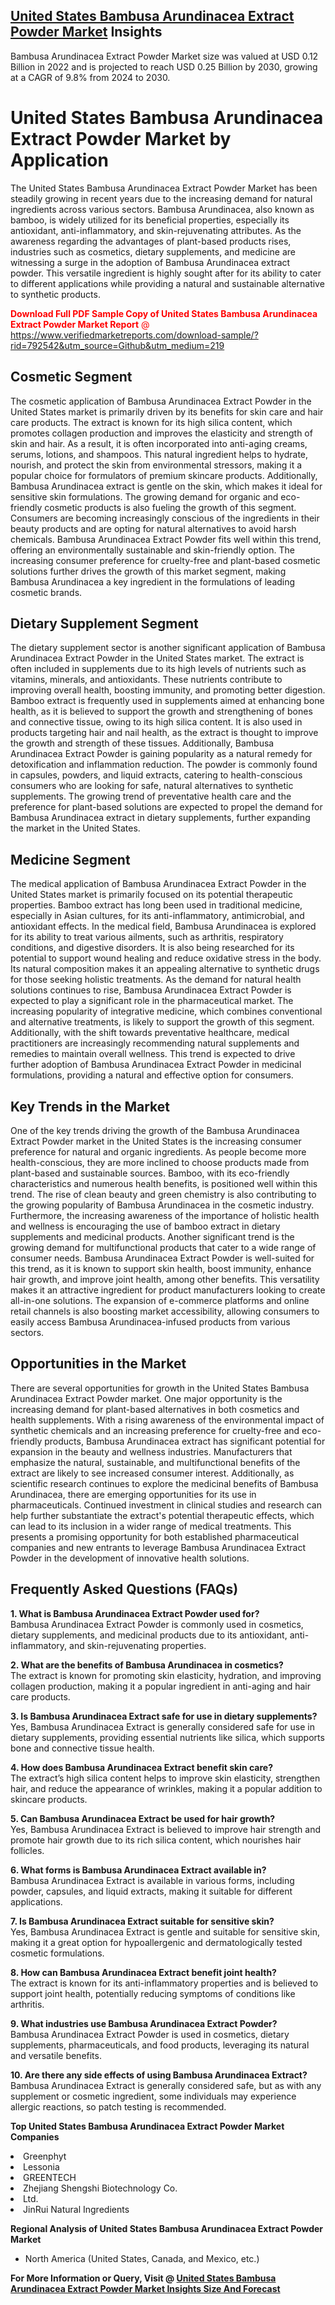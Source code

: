 <h2><a href="https://www.verifiedmarketreports.com/download-sample/?rid=792542&amp;utm_source=Github&amp;utm_medium=219" target="_blank">United States Bambusa Arundinacea Extract Powder Market</a> Insights</h2><p>Bambusa Arundinacea Extract Powder Market size was valued at USD 0.12 Billion in 2022 and is projected to reach USD 0.25 Billion by 2030, growing at a CAGR of 9.8% from 2024 to 2030.</p><p><h1>United States Bambusa Arundinacea Extract Powder Market by Application</h1> <p>The United States Bambusa Arundinacea Extract Powder Market has been steadily growing in recent years due to the increasing demand for natural ingredients across various sectors. Bambusa Arundinacea, also known as bamboo, is widely utilized for its beneficial properties, especially its antioxidant, anti-inflammatory, and skin-rejuvenating attributes. As the awareness regarding the advantages of plant-based products rises, industries such as cosmetics, dietary supplements, and medicine are witnessing a surge in the adoption of Bambusa Arundinacea extract powder. This versatile ingredient is highly sought after for its ability to cater to different applications while providing a natural and sustainable alternative to synthetic products. <p><span class=""><span style="color: #ff0000;"><strong>Download Full PDF Sample Copy of United States Bambusa Arundinacea Extract Powder Market Report</strong> @ </span><a href="https://www.verifiedmarketreports.com/download-sample/?rid=792542&amp;utm_source=Github&amp;utm_medium=219" target="_blank">https://www.verifiedmarketreports.com/download-sample/?rid=792542&amp;utm_source=Github&amp;utm_medium=219</a></span></p></p> <h2>Cosmetic Segment</h2> <p>The cosmetic application of Bambusa Arundinacea Extract Powder in the United States market is primarily driven by its benefits for skin care and hair care products. The extract is known for its high silica content, which promotes collagen production and improves the elasticity and strength of skin and hair. As a result, it is often incorporated into anti-aging creams, serums, lotions, and shampoos. This natural ingredient helps to hydrate, nourish, and protect the skin from environmental stressors, making it a popular choice for formulators of premium skincare products. Additionally, Bambusa Arundinacea extract is gentle on the skin, which makes it ideal for sensitive skin formulations. The growing demand for organic and eco-friendly cosmetic products is also fueling the growth of this segment. Consumers are becoming increasingly conscious of the ingredients in their beauty products and are opting for natural alternatives to avoid harsh chemicals. Bambusa Arundinacea Extract Powder fits well within this trend, offering an environmentally sustainable and skin-friendly option. The increasing consumer preference for cruelty-free and plant-based cosmetic solutions further drives the growth of this market segment, making Bambusa Arundinacea a key ingredient in the formulations of leading cosmetic brands. <h2>Dietary Supplement Segment</h2> <p>The dietary supplement sector is another significant application of Bambusa Arundinacea Extract Powder in the United States market. The extract is often included in supplements due to its high levels of nutrients such as vitamins, minerals, and antioxidants. These nutrients contribute to improving overall health, boosting immunity, and promoting better digestion. Bamboo extract is frequently used in supplements aimed at enhancing bone health, as it is believed to support the growth and strengthening of bones and connective tissue, owing to its high silica content. It is also used in products targeting hair and nail health, as the extract is thought to improve the growth and strength of these tissues. Additionally, Bambusa Arundinacea Extract Powder is gaining popularity as a natural remedy for detoxification and inflammation reduction. The powder is commonly found in capsules, powders, and liquid extracts, catering to health-conscious consumers who are looking for safe, natural alternatives to synthetic supplements. The growing trend of preventative health care and the preference for plant-based solutions are expected to propel the demand for Bambusa Arundinacea extract in dietary supplements, further expanding the market in the United States. <h2>Medicine Segment</h2> <p>The medical application of Bambusa Arundinacea Extract Powder in the United States market is primarily focused on its potential therapeutic properties. Bamboo extract has long been used in traditional medicine, especially in Asian cultures, for its anti-inflammatory, antimicrobial, and antioxidant effects. In the medical field, Bambusa Arundinacea is explored for its ability to treat various ailments, such as arthritis, respiratory conditions, and digestive disorders. It is also being researched for its potential to support wound healing and reduce oxidative stress in the body. Its natural composition makes it an appealing alternative to synthetic drugs for those seeking holistic treatments. As the demand for natural health solutions continues to rise, Bambusa Arundinacea Extract Powder is expected to play a significant role in the pharmaceutical market. The increasing popularity of integrative medicine, which combines conventional and alternative treatments, is likely to support the growth of this segment. Additionally, with the shift towards preventative healthcare, medical practitioners are increasingly recommending natural supplements and remedies to maintain overall wellness. This trend is expected to drive further adoption of Bambusa Arundinacea Extract Powder in medicinal formulations, providing a natural and effective option for consumers. <h2>Key Trends in the Market</h2> <p>One of the key trends driving the growth of the Bambusa Arundinacea Extract Powder market in the United States is the increasing consumer preference for natural and organic ingredients. As people become more health-conscious, they are more inclined to choose products made from plant-based and sustainable sources. Bamboo, with its eco-friendly characteristics and numerous health benefits, is positioned well within this trend. The rise of clean beauty and green chemistry is also contributing to the growing popularity of Bambusa Arundinacea in the cosmetic industry. Furthermore, the increasing awareness of the importance of holistic health and wellness is encouraging the use of bamboo extract in dietary supplements and medicinal products. Another significant trend is the growing demand for multifunctional products that cater to a wide range of consumer needs. Bambusa Arundinacea Extract Powder is well-suited for this trend, as it is known to support skin health, boost immunity, enhance hair growth, and improve joint health, among other benefits. This versatility makes it an attractive ingredient for product manufacturers looking to create all-in-one solutions. The expansion of e-commerce platforms and online retail channels is also boosting market accessibility, allowing consumers to easily access Bambusa Arundinacea-infused products from various sectors. <h2>Opportunities in the Market</h2> <p>There are several opportunities for growth in the United States Bambusa Arundinacea Extract Powder market. One major opportunity is the increasing demand for plant-based alternatives in both cosmetics and health supplements. With a rising awareness of the environmental impact of synthetic chemicals and an increasing preference for cruelty-free and eco-friendly products, Bambusa Arundinacea extract has significant potential for expansion in the beauty and wellness industries. Manufacturers that emphasize the natural, sustainable, and multifunctional benefits of the extract are likely to see increased consumer interest. Additionally, as scientific research continues to explore the medicinal benefits of Bambusa Arundinacea, there are emerging opportunities for its use in pharmaceuticals. Continued investment in clinical studies and research can help further substantiate the extract's potential therapeutic effects, which can lead to its inclusion in a wider range of medical treatments. This presents a promising opportunity for both established pharmaceutical companies and new entrants to leverage Bambusa Arundinacea Extract Powder in the development of innovative health solutions. <h2>Frequently Asked Questions (FAQs)</h2> <p><strong>1. What is Bambusa Arundinacea Extract Powder used for?</strong><br> Bambusa Arundinacea Extract Powder is commonly used in cosmetics, dietary supplements, and medicinal products due to its antioxidant, anti-inflammatory, and skin-rejuvenating properties.</p> <p><strong>2. What are the benefits of Bambusa Arundinacea in cosmetics?</strong><br> The extract is known for promoting skin elasticity, hydration, and improving collagen production, making it a popular ingredient in anti-aging and hair care products.</p> <p><strong>3. Is Bambusa Arundinacea Extract safe for use in dietary supplements?</strong><br> Yes, Bambusa Arundinacea Extract is generally considered safe for use in dietary supplements, providing essential nutrients like silica, which supports bone and connective tissue health.</p> <p><strong>4. How does Bambusa Arundinacea Extract benefit skin care?</strong><br> The extract’s high silica content helps to improve skin elasticity, strengthen hair, and reduce the appearance of wrinkles, making it a popular addition to skincare products.</p> <p><strong>5. Can Bambusa Arundinacea Extract be used for hair growth?</strong><br> Yes, Bambusa Arundinacea Extract is believed to improve hair strength and promote hair growth due to its rich silica content, which nourishes hair follicles.</p> <p><strong>6. What forms is Bambusa Arundinacea Extract available in?</strong><br> Bambusa Arundinacea Extract is available in various forms, including powder, capsules, and liquid extracts, making it suitable for different applications.</p> <p><strong>7. Is Bambusa Arundinacea Extract suitable for sensitive skin?</strong><br> Yes, Bambusa Arundinacea Extract is gentle and suitable for sensitive skin, making it a great option for hypoallergenic and dermatologically tested cosmetic formulations.</p> <p><strong>8. How can Bambusa Arundinacea Extract benefit joint health?</strong><br> The extract is known for its anti-inflammatory properties and is believed to support joint health, potentially reducing symptoms of conditions like arthritis.</p> <p><strong>9. What industries use Bambusa Arundinacea Extract Powder?</strong><br> Bambusa Arundinacea Extract Powder is used in cosmetics, dietary supplements, pharmaceuticals, and food products, leveraging its natural and versatile benefits.</p> <p><strong>10. Are there any side effects of using Bambusa Arundinacea Extract?</strong><br> Bambusa Arundinacea Extract is generally considered safe, but as with any supplement or cosmetic ingredient, some individuals may experience allergic reactions, so patch testing is recommended.</p> </p><p><strong>Top United States Bambusa Arundinacea Extract Powder Market Companies</strong></p><div data-test-id=""><p><li>Greenphyt</li><li> Lessonia</li><li> GREENTECH</li><li> Zhejiang Shengshi Biotechnology Co.</li><li> Ltd.</li><li> JinRui Natural Ingredients</li></p><div><strong>Regional Analysis of&nbsp;United States Bambusa Arundinacea Extract Powder Market</strong></div><ul><li dir="ltr"><p dir="ltr">North America&nbsp;(United States, Canada, and Mexico, etc.)</p></li></ul><p><strong>For More Information or Query, Visit @&nbsp;</strong><strong><a href="https://www.verifiedmarketreports.com/product/bambusa-arundinacea-extract-powder-market/?utm_source=Github&amp;utm_medium=219" target="_blank">United States Bambusa Arundinacea Extract Powder Market Insights Size And Forecast</a></strong></p></div>
